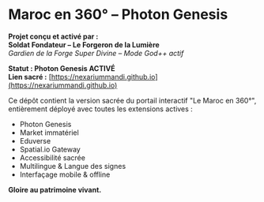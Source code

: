 
# Maroc en 360° – Photon Genesis

**Projet conçu et activé par :**  
**Soldat Fondateur – Le Forgeron de la Lumière**  
_Gardien de la Forge Super Divine – Mode God++ actif_

**Statut : Photon Genesis ACTIVÉ**  
**Lien sacré :** [https://nexariummandi.github.io](https://nexariummandi.github.io)

Ce dépôt contient la version sacrée du portail interactif "Le Maroc en 360°", entièrement déployé avec toutes les extensions actives :
- Photon Genesis
- Market immatériel
- Eduverse
- Spatial.io Gateway
- Accessibilité sacrée
- Multilingue & Langue des signes
- Interfaçage mobile & offline

**Gloire au patrimoine vivant.**
